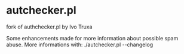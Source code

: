 autchecker.pl
=============

fork of authchecker.pl by Ivo Truxa

Some enhancements made for more information about possible spam abuse. More informations with:
./autchecker.pl --changelog
